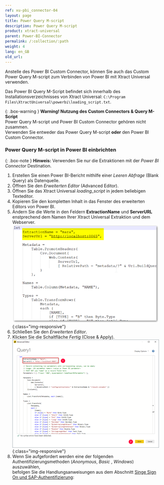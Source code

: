 ```yaml
---
ref: xu-pbi_connector-04
layout: page
title: Power Query M-script
description: Power Query M-script 
product: xtract-universal
parent: Power-BI-Connector
permalink: /:collection/:path
weight: 4
lang: en_GB
old_url:
---
```


Anstelle des Power BI Custom Connector, können Sie auch das Custom Power Query M-script zum Verbinden von Power BI mit Xtract Universal verwenden. 

Das Power BI Query M-Script befindet sich innerhalb des Installationsverzeichnisses von Xtract Universal: `C:\Program Files\XtractUniversal\powerbi\loading_script.txt`.

{: .box-warning }
**Warning! Nutzung des Custom Connectors & Query M-Script**<br>
Power Query M-script und Power BI Custom Connector gehören nicht zusammen.<br>
Verwenden Sie entweder das Power Query M-script **oder** den Power BI Custom Connector.

### Power Query M-script in Power BI einbrichten

{: .box-note }
**Hinweis:** Verwenden Sie nur die Extraktionen mit der *Power BI Connector* Destination.

1. Erstellen Sie einen Power BI-Bericht mithilfe einer *Leeren Abfrage* (Blank Query) als Datenquelle.
2. Öffnen Sie den *Erweiterten Editor* (Advanced Editor).
3. Öffnen Sie das Xtract Universal *loading_script* in jedem beliebigen Texteditor.
4. Kopieren Sie den kompletten Inhalt in das Fenster des erweiterten Editors von Power BI.
5. Ändern Sie die Werte in den Feldern **ExtractionName** und  **ServerURL** enstprechend dem Namen Ihrer Xtract Universal Extraktion und dem Webserver.
![M-Script](/img/content/XU_PowerQueryScript.png){:class="img-responsive"}
6. Schließen Sie den *Erweiterten Editor*.
7. Klicken Sie die Schaltfläche *Fertig* (Close & Apply).
![PowerQueryEditor](/img/content/XU_PBI_PowerQueryEditor.png){:class="img-responsive"}
8. Wenn Sie aufgefordert werden eine der folgenden Authentifizierungsmethoden (*Anonymous*, *Basic* , *Windows*) auszuwählen, <br> befolgen Sie die Handlungsanweisungen aus dem Abschnitt [Singe Sign On und SAP-Authentifizierung](./pbi-SSO):
 












